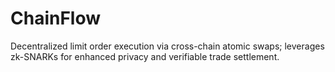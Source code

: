 # ChainFlow
Decentralized limit order execution via cross-chain atomic swaps; leverages zk-SNARKs for enhanced privacy and verifiable trade settlement.

